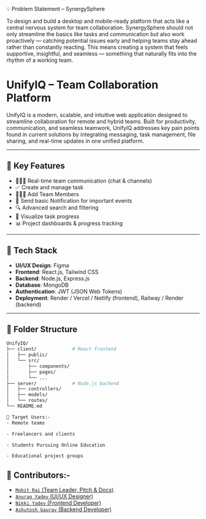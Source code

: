 💡 Problem Statement – SynergySphere

To design and build a desktop and mobile-ready platform that acts 
like a central nervous system for team collaboration. SynergySphere should not only 
streamline the basics like tasks and communication but also work proactively — catching 
potential issues early and helping teams stay ahead rather than constantly reacting. 
This means creating a system that feels supportive, insightful, and seamless — something that 
naturally fits into the rhythm of a working team. 

# UnifyIQ – Team Collaboration Platform

UnifyIQ is a modern, scalable, and intuitive web application designed to streamline collaboration for remote and hybrid teams. Built for productivity, communication, and seamless teamwork, UnifyIQ addresses key pain points found in current solutions by integrating messaging, task management, file sharing, and real-time updates in one unified platform.

---

## 🚀 Key Features

- 🧑‍🤝‍🧑 Real-time team communication (chat & channels)
- ✅ Create and manage task
- 🧑‍🤝‍🧑 Add Team Members
- 🔔 Send basic Notification for important events
- 🔍 Advanced search and filtering
- 🧠 Visualize task progress
- 📊 Project dashboards & progress tracking

---

## 🔧 Tech Stack

- **UI/UX Design**: Figma
- **Frontend**: React.js, Tailwind CSS
- **Backend**: Node.js, Express.js
- **Database**: MongoDB
- **Authentication**: JWT (JSON Web Tokens)
- **Deployment**: Render / Vercel / Netlify (frontend), Railway / Render (backend)

---

## 📁 Folder Structure

```bash
UnifyIQ/
├── client/             # React frontend
│   ├── public/
│   └── src/
│       ├── components/
│       ├── pages/
│       └── ...
├── server/             # Node.js backend
│   ├── controllers/
│   ├── models/
│   └── routes/
└── README.md

🎯 Target Users:-
- Remote teams

- Freelancers and clients

- Students Pursuing Online Education

- Educational project groups
```

## 🤝 Contributors:-

- [`Mohit Rai` (Team Leader, Pitch & Docs)](https://github.com/Mohit-Rai-007)
- [`Anurag Yadev` (UI/UX Designer)](https://github.com/anuragg66)
- [`Nikki Yadev` (Frontend Developer)](https://github.com/NickyY28)
- [`Ashutosh Gaurav` (Backend Developer)](https://github.com/as-ga)